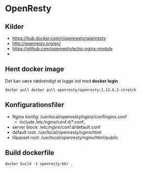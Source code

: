 OpenResty
=========

Kilder
------
- https://hub.docker.com/r/openresty/openresty
- http://openresty.org/en/
- https://github.com/openresty/echo-nginx-module
-
Hent docker image
-----------------
Det kan være nødvendigt at logge ind med **docker login**
```
docker pull docker pull openresty/openresty:1.13.6.2-stretch
```

Konfigurationsfiler
-------------------
* Nginx konfig: /usr/local/openresty/nginx/conf/nginx.conf
    * include /etc/nginx/conf.d/*.conf; 
* server block: /etc/nginx/conf.d/default.conf
* default root: /usr/local/openresty/nginx/html
* tilpasset root: /usr/local/openresty/nginx/html/public

Build dockerfile
----------------

```
docker build -t openresty:bbr .
```














